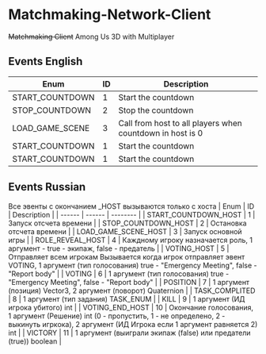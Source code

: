 # Matchmaking-Network-Client

~~Matchmaking Client~~ Among Us 3D with Multiplayer

## Events English
| Enum | ID | Description |
| ------ | ------ | -------- |
| START_COUNTDOWN | 1 | Start the countdown |
| STOP_COUNTDOWN | 2 | Stop the countdown |
| LOAD_GAME_SCENE | 3 | Call from host to all players when countdown in host is 0  |
| START_COUNTDOWN | 1 | Start the countdown |
| START_COUNTDOWN | 1 | Start the countdown |

## Events Russian
Все эвенты с окончанием _HOST вызываются только с хоста
| Enum | ID | Description |
| ------ | ------ | -------- |
| START_COUNTDOWN_HOST | 1 | Запуск отсчета времени |
| STOP_COUNTDOWN_HOST | 2 | Остановка отсчета времени |
| LOAD_GAME_SCENE_HOST | 3 | Запуск основной игры |
| ROLE_REVEAL_HOST | 4 | Каждному игроку назначается роль, 1 аргумент - true - экипаж, false - предатель |
| VOTING_HOST | 5 | Отправляет всем игрокам Вызывается когда игрок отправляет эвент VOTING, 1 аргумент (тип голосования) true - "Emergency Meeting", false - "Report body" |
| VOTING | 6 | 1 аргумент (тип голосования) true - "Emergency Meeting", false - "Report body" |
| POSITION | 7 | 1 аргумент (позиция) Vector3, 2 аргумент (поворот) Quaternion |
| TASK\_COMPLITED | 8 | 1 аргумент (тип задания) TASK_ENUM |
| KILL | 9 | 1 аргумент (ИД игрока убитого) int |
| VOTING_END_HOST | 10 | Окончание голосования, 1 аргумент (Решение) int (0 - пропустить, 1 - не определено, 2 - выкинуть игркока), 2 аргумент (ИД Игрока если 1 аргумент равняется 2) int |
| VICTORY | 11 | 1 аргумент (выиграли экипаж (false) или предатели (true)) boolean |

